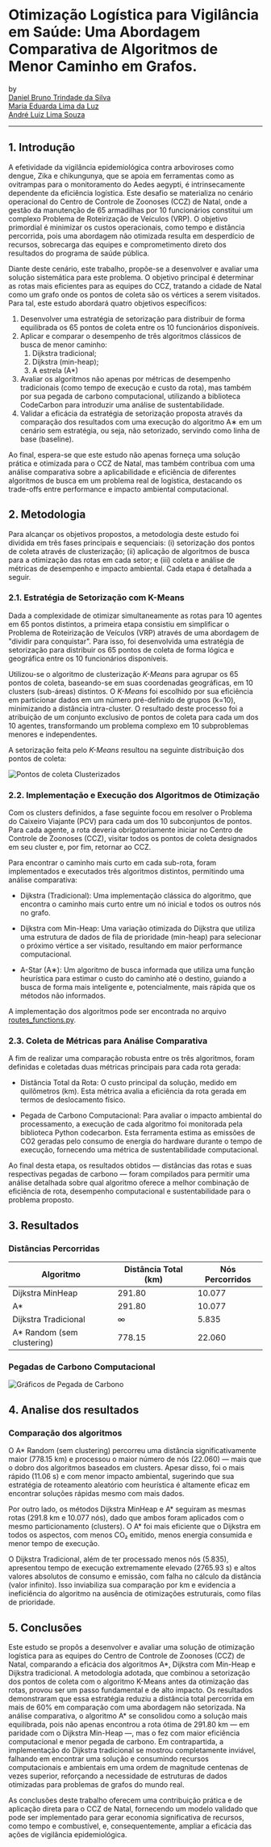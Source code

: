 # Otimização Logística para Vigilância em Saúde: Uma Abordagem Comparativa de Algoritmos de Menor Caminho em Grafos.

by <br/>
[Daniel Bruno Trindade da Silva](https://github.com/daniel-trindade) <br/>
[Maria Eduarda Lima da Luz](https://github.com/marialluz) <br/>
[André Luiz Lima Souza](https://github.com/andreluizlimaa)

***

## 1. Introdução
A efetividade da vigilância epidemiológica contra arboviroses como dengue, Zika e chikungunya, que se apoia em ferramentas como as ovitrampas para o monitoramento do Aedes aegypti, é intrinsecamente dependente da eficiência logística. Este desafio se materializa no cenário operacional do Centro de Controle de Zoonoses (CCZ) de Natal, onde a gestão da manutenção de 65 armadilhas por 10 funcionários constitui um complexo Problema de Roteirização de Veículos (VRP). O objetivo primordial é minimizar os custos operacionais, como tempo e distância percorrida, pois uma abordagem não otimizada resulta em desperdício de recursos, sobrecarga das equipes e comprometimento direto dos resultados do programa de saúde pública.

Diante deste cenário, este trabalho, propõe-se a desenvolver e avaliar uma solução sistemática para este problema. O objetivo principal é determinar as rotas mais eficientes para as equipes do CCZ, tratando a cidade de Natal como um grafo onde os pontos de coleta são os vértices a serem visitados. Para tal, este estudo abordará quatro objetivos específicos:


1. Desenvolver uma estratégia de setorização para distribuir de forma equilibrada os 65 pontos de coleta entre os 10 funcionários disponíveis.
2. Aplicar e comparar o desempenho de três algoritmos clássicos de busca de menor caminho:
   1. Dijkstra tradicional;
   2. Dijkstra (min-heap);
   3. A estrela (A*)
3. Avaliar os algoritmos não apenas por métricas de desempenho tradicionais (como tempo de execução e custo da rota), mas também por sua pegada de carbono computacional, utilizando a biblioteca CodeCarbon para introduzir uma análise de sustentabilidade.
4. Validar a eficácia da estratégia de setorização proposta através da comparação dos resultados com uma execução do algoritmo A∗ em um cenário sem estratégia, ou seja, não setorizado, servindo como linha de base (baseline).

Ao final, espera-se que este estudo não apenas forneça uma solução prática e otimizada para o CCZ de Natal, mas também contribua com uma análise comparativa sobre a aplicabilidade e eficiência de diferentes algoritmos de busca em um problema real de logística, destacando os trade-offs entre performance e impacto ambiental computacional.

## 2. Metodologia
Para alcançar os objetivos propostos, a metodologia deste estudo foi dividida em três fases principais e sequenciais: (i) setorização dos pontos de coleta através de clusterização; (ii) aplicação de algoritmos de busca para a otimização das rotas em cada setor; e (iii) coleta e análise de métricas de desempenho e impacto ambiental. Cada etapa é detalhada a seguir.

### 2.1. Estratégia de Setorização com K-Means
Dada a complexidade de otimizar simultaneamente as rotas para 10 agentes em 65 pontos distintos, a primeira etapa consistiu em simplificar o Problema de Roteirização de Veículos (VRP) através de uma abordagem de "dividir para conquistar". Para isso, foi desenvolvida uma estratégia de setorização para distribuir os 65 pontos de coleta de forma lógica e geográfica entre os 10 funcionários disponíveis.

Utilizou-se o algoritmo de clusterização _K-Means_ para agrupar os 65 pontos de coleta, baseando-se em suas coordenadas geográficas, em 10 clusters (sub-áreas) distintos. O _K-Means_ foi escolhido por sua eficiência em particionar dados em um número pré-definido de grupos (k=10), minimizando a distância intra-cluster. O resultado deste processo foi a atribuição de um conjunto exclusivo de pontos de coleta para cada um dos 10 agentes, transformando um problema complexo em 10 subproblemas menores e independentes.

A setorização feita pelo _K-Means_ resultou na seguinte distribuição dos pontos de coleta:

![Pontos de coleta Clusterizados](/tarefa_5/imgs/mapa%20com%20pontos%20divididos%20por%20clusters.jpg)

### 2.2. Implementação e Execução dos Algoritmos de Otimização
Com os clusters definidos, a fase seguinte focou em resolver o Problema do Caixeiro Viajante (PCV) para cada um dos 10 subconjuntos de pontos. Para cada agente, a rota deveria obrigatoriamente iniciar no Centro de Controle de Zoonoses (CCZ), visitar todos os pontos de coleta designados em seu cluster e, por fim, retornar ao CCZ.

Para encontrar o caminho mais curto em cada sub-rota, foram implementados e executados três algoritmos distintos, permitindo uma análise comparativa:

- Dijkstra (Tradicional): Uma implementação clássica do algoritmo, que encontra o caminho mais curto entre um nó inicial e todos os outros nós no grafo.

- Dijkstra com Min-Heap: Uma variação otimizada do Dijkstra que utiliza uma estrutura de dados de fila de prioridade (min-heap) para selecionar o próximo vértice a ser visitado, resultando em maior performance computacional.

- A-Star (A∗): Um algoritmo de busca informada que utiliza uma função heurística para estimar o custo do caminho até o destino, guiando a busca de forma mais inteligente e, potencialmente, mais rápida que os métodos não informados.

A implementação dos algoritmos pode ser encontrada no arquivo [routes_functions.py](/tarefa_5/routes_functions.py).

### 2.3. Coleta de Métricas para Análise Comparativa
A fim de realizar uma comparação robusta entre os três algoritmos, foram definidas e coletadas duas métricas principais para cada rota gerada:

- Distância Total da Rota: O custo principal da solução, medido em quilômetros (km). Esta métrica avalia a eficiência da rota gerada em termos de deslocamento físico.

- Pegada de Carbono Computacional: Para avaliar o impacto ambiental do processamento, a execução de cada algoritmo foi monitorada pela biblioteca Python codecarbon. Esta ferramenta estima as emissões de CO2 geradas pelo consumo de energia do hardware durante o tempo de execução, fornecendo uma métrica de sustentabilidade computacional.

Ao final desta etapa, os resultados obtidos — distâncias das rotas e suas respectivas pegadas de carbono — foram compilados para permitir uma análise detalhada sobre qual algoritmo oferece a melhor combinação de eficiência de rota, desempenho computacional e sustentabilidade para o problema proposto.

## 3. Resultados

### Distâncias Percorridas 
| Algoritmo                   | Distância Total (km) | Nós Percorridos |
|----------------------------|----------------------|------------------|
| Dijkstra MinHeap           | 291.80               | 10.077           |
| A*                         | 291.80               | 10.077           |
| Dijkstra Tradicional       | ∞                    | 5.835            |
| A* Random (sem clustering) | 778.15               | 22.060           |

### Pegadas de Carbono Computacional
![Gráficos de Pegada de Carbono](/tarefa_5/imgs/comparativo%20emissao%20de%20carbono.png)

## 4. Analise dos resultados

### Comparação dos algoritmos

O A* Random (sem clustering) percorreu uma distância significativamente maior (778.15 km) e processou o maior número de nós (22.060) — mais que o dobro dos algoritmos baseados em clusters. Apesar disso, foi o mais rápido (11.06 s) e com menor impacto ambiental, sugerindo que sua estratégia de roteamento aleatório com heurística é altamente eficaz em encontrar soluções rápidas mesmo com mais dados.

Por outro lado, os métodos Dijkstra MinHeap e A* seguiram as mesmas rotas (291.8 km e 10.077 nós), dado que ambos foram aplicados com o mesmo particionamento (clusters). O A\* foi mais eficiente que o Dijkstra em todos os aspectos, com menos CO₂ emitido, menos energia consumida e menor tempo de execução.

O Dijkstra Tradicional, além de ter processado menos nós (5.835), apresentou tempo de execução extremamente elevado (2765.93 s) e altos valores absolutos de consumo e emissão, com falha no cálculo da distância (valor infinito). Isso inviabiliza sua comparação por km e evidencia a ineficiência do algoritmo na ausência de otimizações estruturais, como filas de prioridade.



## 5. Conclusões
Este estudo se propôs a desenvolver e avaliar uma solução de otimização logística para as equipes do Centro de Controle de Zoonoses (CCZ) de Natal, comparando a eficácia dos algoritmos A*, Dijkstra com Min-Heap e Dijkstra tradicional. A metodologia adotada, que combinou a setorização dos pontos de coleta com o algoritmo K-Means antes da otimização das rotas, provou ser um passo fundamental e de alto impacto. Os resultados demonstraram que essa estratégia reduziu a distância total percorrida em mais de 60% em comparação com uma abordagem não setorizada. Na análise comparativa, o algoritmo A* se consolidou como a solução mais equilibrada, pois não apenas encontrou a rota ótima de 291.80 km — em paridade com o Dijkstra Min-Heap —, mas o fez com maior eficiência computacional e menor pegada de carbono. Em contrapartida, a implementação do Dijkstra tradicional se mostrou completamente inviável, falhando em encontrar uma solução e consumindo recursos computacionais e ambientais em uma ordem de magnitude centenas de vezes superior, reforçando a necessidade de estruturas de dados otimizadas para problemas de grafos do mundo real.

As conclusões deste trabalho oferecem uma contribuição prática e de aplicação direta para o CCZ de Natal, fornecendo um modelo validado que pode ser implementado para gerar economia significativa de recursos, como tempo e combustível, e, consequentemente, ampliar a eficácia das ações de vigilância epidemiológica.